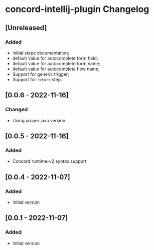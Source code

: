 # concord-intellij-plugin Changelog

## [Unreleased]

### Added

- initial steps documentation;
- default value for autocomplete form field; 
- default value for autocomplete form name;
- default value for autocomplete flow name;
- Support for generic trigger;
- Support for `return` step.

## [0.0.6 - 2022-11-16]

### Changed

- Using proper java version

## [0.0.5 - 2022-11-16]

### Added

- Concord runtime-v2 syntax support

## [0.0.4 - 2022-11-07]

### Added
- Initial version

## [0.0.1 - 2022-11-07]

### Added
- Initial version

